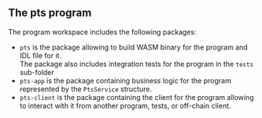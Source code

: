 ## The **pts** program

The program workspace includes the following packages:
- `pts` is the package allowing to build WASM binary for the program and IDL file for it.  
  The package also includes integration tests for the program in the `tests` sub-folder
- `pts-app` is the package containing business logic for the program represented by the `PtsService` structure.  
- `pts-client` is the package containing the client for the program allowing to interact with it from another program, tests, or
  off-chain client.


